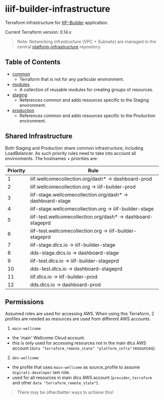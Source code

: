 # iiif-builder-infrastructure

Terraform infrastructure for [IIIF-Builder](https://github.com/wellcomecollection/iiif-builder) application.

Current Terraform version: 0.14.x

> Note: Networking infrastructure (VPC + Subnets) are managed in the central [platform-infrastructure](https://github.com/wellcomecollection/platform-infrastructure/) repository.

## Table of Contents

* [common](/infrastructure/common/readme.md)
  * Terraform that is not for any particular environment.
* [modules](/infrastructure/modules)
  * A collection of reusable modules for creating groups of resources.
* [staging](/infrastructure/staging)
  * References _common_ and adds resources specific to the Staging environment.
* [production](/infrastructure/production)
  * References _common_ and adds resources specific to the Production environment.

## Shared Infrastructure

Both Staging and Production share common infrastructure, including LoadBalancer. As such priority rules need to take into account all environments. The hostnames + priorities are:

| Priority | Rule                                                         |
|----------|--------------------------------------------------------------|
| 1        | iiif.wellcomecollection.org/dash* -> dashboard-prod          |
| 2        | iiif.wellcomecollection.org -> iiif-builder-prod             |
| 3        | iiif-stage.wellcomecollection.org/dash* -> dashboard-stage   |
| 4        | iiif-stage.wellcomecollection.org -> iiif-builder-stage      |
| 5        | iiif-test.wellcomecollection.org/dash* -> dashboard-stageprd |
| 6        | iiif-test.wellcomecollection.org -> iiif-builder-stageprd    |
| 7        | iiif-stage.dlcs.io -> iiif-builder-stage                     |
| 8        | dds-stage.dlcs.io -> dashboard-stage                         |
| 9        | iiif-test.dlcs.io -> iiif-builder-stageprd                   |
| 10       | dds-test.dlcs.io -> dashboard-stageprd                       |
| 11       | iiif.dlcs.io -> iiif-builder-prod                            |
| 12       | dds.dlcs.io -> dashboard-prod                                |

## Permissions

Assumed roles are used for accessing AWS. When using this Terraform, 2 profiles are needed as resources are used from different AWS accounts.

1. `main-wellcome` 
  - the 'main' Wellcome Cloud account. 
  - this is only used for accessing resources not in the main dlcs AWS account (`data "terraform_remote_state" "platform_infra"` resources).
2. `dev-wellcome` 
  - the profile that uses `main-wellcome` as source_profile to assume `digirati-developer` iam role. 
  - used for all resources in main dlcs AWS account (`provider`, `terraform` and other `data "terraform_remote_state"`).

> There may be other/better ways to achieve this!

